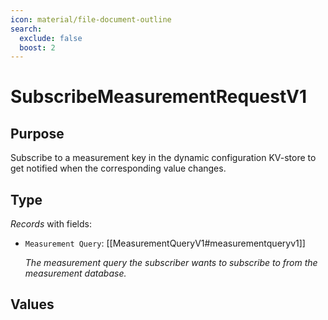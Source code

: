 ```yaml
---
icon: material/file-document-outline
search:
  exclude: false
  boost: 2
---
```


# SubscribeMeasurementRequestV1

## Purpose

<!-- --8<-- [start:purpose] -->
Subscribe to a measurement key in the dynamic configuration KV-store to get notified when the corresponding value changes.
<!-- --8<-- [end:purpose] -->

## Type

<!-- --8<-- [start:type] -->
<div class="type" markdown>

*Records* with fields:

- `Measurement Query`: [[MeasurementQueryV1#measurementqueryv1]]

  *The measurement query the subscriber wants to subscribe to from the measurement database.*

</div>
<!-- --8<-- [end:type] -->

## Values

